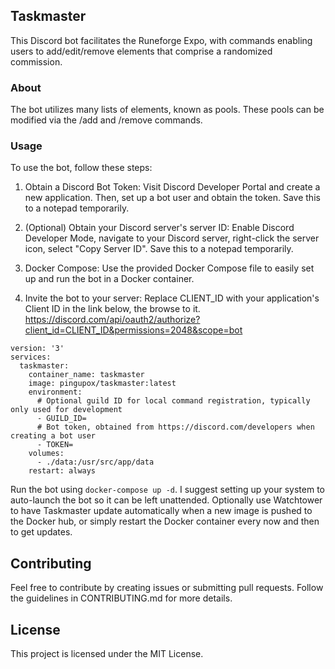 ## Taskmaster

This Discord bot facilitates the Runeforge Expo, with commands enabling users to add/edit/remove elements that comprise a randomized commission.

### About

The bot utilizes many lists of elements, known as pools. These pools can be modified via the /add and /remove commands.

### Usage

To use the bot, follow these steps:

1. Obtain a Discord Bot Token:
   Visit Discord Developer Portal and create a new application. Then, set up a bot user and obtain the token. Save this to a notepad temporarily.

2. (Optional) Obtain your Discord server's server ID:
   Enable Discord Developer Mode, navigate to your Discord server, right-click the server icon, select "Copy Server ID". Save this to a notepad temporarily.

3. Docker Compose:
   Use the provided Docker Compose file to easily set up and run the bot in a Docker container.

4. Invite the bot to your server:
   Replace CLIENT_ID with your application's Client ID in the link below, the browse to it.
   https://discord.com/api/oauth2/authorize?client_id=CLIENT_ID&permissions=2048&scope=bot

```
version: '3'
services:
  taskmaster:
    container_name: taskmaster
    image: pingupox/taskmaster:latest
    environment:
      # Optional guild ID for local command registration, typically only used for development
      - GUILD_ID=
      # Bot token, obtained from https://discord.com/developers when creating a bot user
      - TOKEN=
    volumes:
      - ./data:/usr/src/app/data
    restart: always

```

Run the bot using `docker-compose up -d`. I suggest setting up your system to auto-launch the bot so it can be left unattended. Optionally use Watchtower to have Taskmaster update automatically when a new image is pushed to the Docker hub, or simply restart the Docker container every now and then to get updates.

## Contributing

Feel free to contribute by creating issues or submitting pull requests. Follow the guidelines in CONTRIBUTING.md for more details.

## License

This project is licensed under the MIT License.
